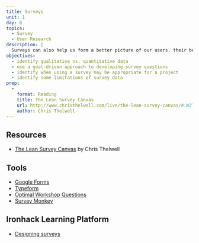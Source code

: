 ```yaml
---
title: Surveys
unit: 1
day: 6
topics:
  - Survey
  - User Research
description: |
  Surveys can also help us form a better picture of our users, their behaviors, and preferences.
objectives:
  - identify qualitative vs. quantitative data
  - use a goal-driven approach to developing survey questions
  - identify when using a survey may be appropriate for a project
  - identify some limitations of survey data
prep:
  -
    format: Reading
    title: The Lean Survey Canvas
    url: http://www.christhelwell.com/live/the-lean-survey-canvas/#.W3TZ3i-B3OQ
    author: Chris Thelwell
---
```


Resources
----------

- [The Lean Survey Canvas](http://www.christhelwell.com/live/the-lean-survey-canvas/#.W3TZ3i-B3OQ) by Chris Thelwell


Tools
-----

- [Google Forms](https://docs.google.com/forms/)
- [Typeform](https://www.typeform.com)
- [Optimal Workshop Questions](https://www.optimalworkshop.com/questions)
- [Survey Monkey](https://www.surveymonkey.com)


Ironhack Learning Platform
--------------------------

- [Designing surveys](http://learn.ironhack.com/#/learning_unit/7012)
